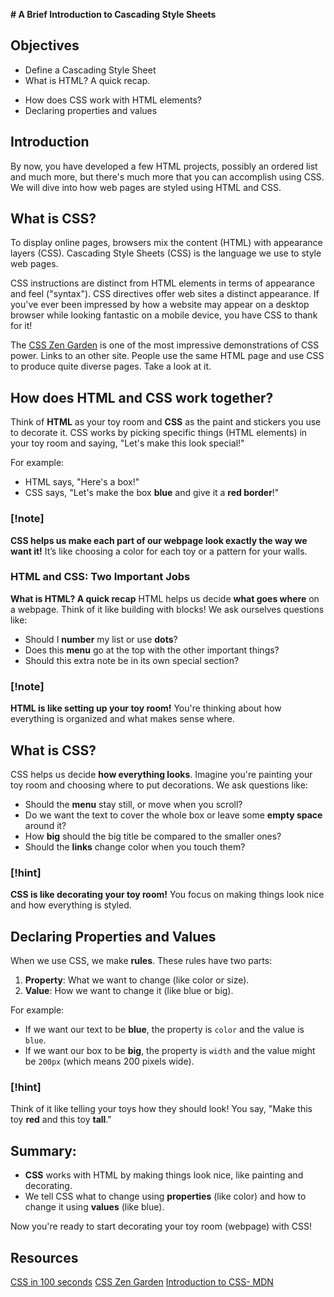 **# A Brief Introduction to Cascading Style Sheets**
## Objectives
* Define a Cascading Style Sheet
* What is HTML? A quick recap.
<!-- The repetition here is deliberate for them to understand -->
* How does CSS work with HTML elements?
* Declaring properties and values

## Introduction
By now, you have developed a few HTML projects, possibly an ordered list and much more, but there's much more that 
you can accomplish using CSS. We will dive into how web pages are styled using HTML and CSS.

## What is CSS?
To display online pages, browsers mix the content (HTML) with appearance layers (CSS). Cascading Style Sheets (CSS) is the language we use to style web pages.

CSS instructions are distinct from HTML elements in terms of appearance and feel ("syntax"). CSS directives offer web sites a distinct appearance. If you've ever been impressed by how a website may appear on a desktop browser while looking fantastic on a mobile device, you have CSS to thank for it!



The [CSS Zen Garden](https://www.csszengarden.com/) is one of the most impressive demonstrations of CSS power. Links to an other site. People use the same HTML page and use CSS to produce quite diverse pages. Take a look at it.
<!-- Open the website above and browse through a couple of designs during the lesson -->

## How does HTML and CSS work together?
Think of **HTML** as your toy room and **CSS** as the paint and stickers you use to decorate it. CSS works by picking specific things (HTML elements) in your toy room and saying, "Let's make this look special!"

For example:
- HTML says, "Here's a box!"
- CSS says, "Let's make the box **blue** and give it a **red border**!"

### [!note] 
**CSS helps us make each part of our webpage look exactly the way we want it!** It’s like choosing a color for each toy or a pattern for your walls.


### HTML and CSS: Two Important Jobs

 **What is HTML? A quick recap**
HTML helps us decide **what goes where** on a webpage. Think of it like building with blocks! We ask ourselves questions like:
- Should I **number** my list or use **dots**?
- Does this **menu** go at the top with the other important things?
- Should this extra note be in its own special section?

### [!note] 
**HTML is like setting up your toy room!** You're thinking about how everything is organized and what makes sense where.

## What is CSS?
CSS helps us decide **how everything looks**. Imagine you're painting your toy room and choosing where to put decorations. We ask questions like:
- Should the **menu** stay still, or move when you scroll?
- Do we want the text to cover the whole box or leave some **empty space** around it?
- How **big** should the big title be compared to the smaller ones?
- Should the **links** change color when you touch them?

### [!hint] 
**CSS is like decorating your toy room!** You focus on making things look nice and how everything is styled.

## Declaring Properties and Values

When we use CSS, we make **rules**. These rules have two parts:
1. **Property**: What we want to change (like color or size).
2. **Value**: How we want to change it (like blue or big).

For example:
- If we want our text to be **blue**, the property is `color` and the value is `blue`.
- If we want our box to be **big**, the property is `width` and the value might be `200px` (which means 200 pixels wide).

### [!hint] 
Think of it like telling your toys how they should look! You say, "Make this toy **red** and this toy **tall**."





## Summary:
- **CSS** works with HTML by making things look nice, like painting and decorating.
- We tell CSS what to change using **properties** (like color) and how to change it using **values** (like blue).

Now you're ready to start decorating your toy room (webpage) with CSS!

## Resources
<!--CSS in 100 seconds is for higher grades-->
[CSS in 100 seconds](https://www.youtube.com/watch?v=OEV8gMkCHXQ)
[CSS Zen Garden](https://www.csszengarden.com/)
[Introduction to CSS- MDN](https://developer.mozilla.org/en-US/docs/Learn/CSS/First_steps)


